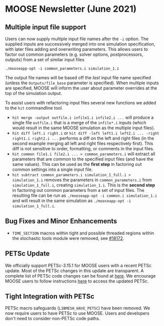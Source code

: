 # MOOSE Newsletter (June 2021)

## Multiple input file support

Users can now supply multiple input file names after the `-i` option. The
supplied inputs are successively merged into one simulation specification, with
later files adding and overwriting parameters. This allows users to factor out
common parameters (e.g. solver options, postprocessors, outputs) from a set of
similar input files

 ```
 ./mooseapp-opt -i common_parameters.i simulation_1.i
```

The output file names will be based off the _last_ input file name specified
(unless the `Outputs/file_base` parameter is specified). When multiple inputs
are specified, MOOSE will inform the user about parameter overrides at the top
of the simulation output.

To assist users with refactoring input files several new functions we added to
the `hit` commandline tool.

- `hit merge -output outfile.i infile1.i infile2.i ...` will produce a single file `outfile.i` that is a merge of the `infile*.i` inputs (which would result in the same MOOSE simulation as the multiple input files).
- `hit diff left.i right.i` or `hit diff -left left1.i left2.i ... -right right1.i right2.i ...` performs a diff on the left and right files (in the second example merging all left and right files respectively first). This diff is not sensitive to order, formatting, or comments in the input files.
- `hit common file1.i file2.i ... > common_parameters.i` will extract all parameters that are common to the specified input files (and have the same values). This can be used as the **first step** in factoring out common settings into a single input file.
- `hit subtract common_parameters.i simulation_1_full.i > simulation_1.i` removes the parameters in `common_parameters.i` from `simulation_1_full.i`, creating `simulation_1.i`. This is the **second step** in factoring out common parameters from a set of input files. The resulting file can be run as `./mooseapp-opt -i common.i simulation_1.i` and will result in the same simulation as `./mooseapp-opt -i simulation_1_full.i`.

## Bug Fixes and Minor Enhancements

- `TIME_SECTION` macros within tight and possible threaded regions within the stochastic tools module were removed, see [#18172](https://github.com/idaholab/moose/pull/18172).

## PETSc Update

We officially support PETSc-3.15.1 for MOOSE users with a recent PETSc update.
Most of the PETSc changes in this update are transparent.
A complete list of PETSc code changes can be found at
[here](https://www.mcs.anl.gov/petsc/documentation/changes/315.html).
We encourage MOOSE users to follow instructions
[here](https://github.com/idaholab/moose/discussions/18193) to access the updated PETSc.

## Tight Integration with PETSc

PETSc macro safeguards (`LIBMESH_HAVE_PETSC`) have been removed.
We now require users to have PETSc to use MOOSE.
Users and developers don't need to consider non-PETSc code paths. 
